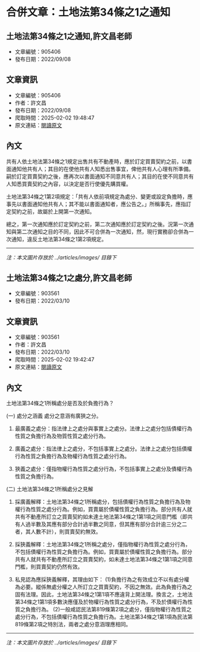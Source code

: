 # 合併文章：土地法第34條之1之通知

## 土地法第34條之1之通知,許文昌老師
- 文章編號：905406
- 發布日期：2022/09/08


## 文章資訊
- 文章編號：905406
- 作者：許文昌
- 發布日期：2022/09/08
- 爬取時間：2025-02-02 19:48:47
- 原文連結：[閱讀原文](https://real-estate.get.com.tw/Columns/detail.aspx?no=905406)

## 內文
共有人依土地法第34條之1規定出售共有不動產時，應於訂定買賣契約之前，以書面通知他共有人；其目的在使他共有人知悉出售事宜，俾他共有人心理有所準備。嗣於訂定買賣契約之後，應再次以書面通知不同意共有人；其目的在使不同意共有人知悉買賣契約之內容，以決定是否行使優先購買權。

土地法第34條之1第2項規定：「共有人依前項規定為處分、變更或設定負擔時，應事先以書面通知他共有人；其不能以書面通知者，應公告之。」所稱事先，應指訂定契約之前，故屬於上開第一次通知。

總之，第一次通知應於訂定契約之前，第二次通知應於訂定契約之後。況第一次通知與第二次通知之目的不同，因此不可合併為一次通知，然，現行實務卻合併為一次通知，違反土地法第34條之1第2項規定。

---
*注：本文圖片存放於 ../articles/images/ 目錄下*


## 土地法第34條之1之處分,許文昌老師
- 文章編號：903561
- 發布日期：2022/03/10


## 文章資訊
- 文章編號：903561
- 作者：許文昌
- 發布日期：2022/03/10
- 爬取時間：2025-02-02 19:42:47
- 原文連結：[閱讀原文](https://real-estate.get.com.tw/Columns/detail.aspx?no=903561)

## 內文
土地法第34條之1所稱處分是否及於負擔行為？

(一) 處分之涵義 處分之意涵有廣狹之分。

1. 最廣義之處分：指法律上之處分與事實上之處分。法律上之處分包括債權行為性質之負擔行為及物質性質之處分行為。

2. 廣義之處分：指法律上之處分，不包括事實上之處分。法律上之處分包括債權行為性質之負擔行為及物權行為性質之處分行為。

3. 狹義之處分：僅指物權行為性質之處分行為，不包括事實上之處分及債權行為性質之負擔行為。

(二) 土地法第34條之1所稱處分之見解

1. 採廣義解釋：土地法第34條之1所稱處分，包括債權行為性質之負擔行為及物權行為性質之處分行為。例如，買賣屬於債權性質之負擔行為。部分共有人就共有不動產所訂立之買賣契約如未達土地法第34條之1第1項之同意門檻（即共有人過半數及其應有部分合計過半數之同意，但其應有部分合計逾三分之二者，其人數不計），則買賣契約無效。

2. 採狹義解釋：土地法第34條之1所稱之處分，僅指物權行為性質之處分行為，不包括債權行為性質之負擔行為。例如，買賣屬於債權性質之負擔行為。部分共有人就共有不動產所訂立之買賣契約，如未達土地法第34條之1第1項之同意門檻，則買賣契約仍然有效。

3. 私見認為應採狹義解釋，其理由如下： (1)負擔行為之有效成立不以有處分權為必要。縱係無處分權之人所訂立之買賣契約，不因之無效。此為負擔行為之固有法理。因此，土地法第34條之1第1項不應違背上開法理。換言之，土地法第34條之1第1項多數決應僅及於物權行為性質之處分行為，不及於債權行為性質之負擔行為。 (2)一般咸認民法第819條第2項之處分，僅指物權行為性質之處分行為，不包括債權行為性質之負擔行為。土地法第34條之1第1項為民法第819條第2項之特別法，兩者之處分意涵理應相同。

---
*注：本文圖片存放於 ../articles/images/ 目錄下*

